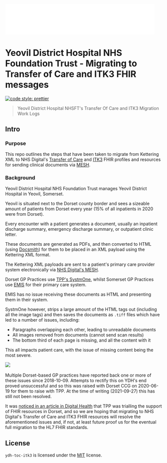 <a href="https://yeovilhospital.co.uk/">
	<img alttext="Yeovil District Hospital Logo" src="https://github.com/Fdawgs/ydh-logos/raw/HEAD/images/ydh-full-logo-transparent-background.svg" width="480" />
</a>

# Yeovil District Hospital NHS Foundation Trust - Migrating to Transfer of Care and ITK3 FHIR messages

[![code style: prettier](https://img.shields.io/badge/code_style-prettier-ff69b4.svg?style=flat)](https://github.com/prettier/prettier)

> Yeovil District Hospital NHSFT's Transfer Of Care and ITK3 Migration Work Logs

## Intro

### Purpose

This repo outlines the steps that have been taken to migrate from Kettering XML to NHS Digital's [Transfer of Care](https://digital.nhs.uk/services/interoperability-toolkit/developer-resources/transfer-of-care-specification-versions) and [ITK3](https://digital.nhs.uk/services/interoperability-toolkit/developer-resources/itk3-test-harness/itk3-messaging-distribution-specification-versions) FHIR profiles and resources for sending clinical documents via [MESH](https://digital.nhs.uk/services/message-exchange-for-social-care-and-health-mesh).

### Background

Yeovil District Hospital NHS Foundation Trust manages Yeovil District Hospital in Yeovil, Somerset.

Yeovil is situated next to the Dorset county border and sees a sizeable amount of patients from Dorset every year (15% of all inpatients in 2020 were from Dorset).

Every encounter with a patient generates a document, usually an inpatient discharge summary, emergency discharge summary, or outpatient clinic letter.

These documents are generated as PDFs, and then converted to HTML (using [Docsmith](https://github.com/Fdawgs/docsmith)) for them to be placed in an XML payload using the Kettering XML format.

The Kettering XML payloads are sent to a patient's primary care provider system electronically via [NHS Digital's MESH](https://digital.nhs.uk/services/message-exchange-for-social-care-and-health-mesh).

Dorset GP Practices use [TPP's SystmOne](https://tpp-uk.com/products/), whilst Somerset GP Practices use [EMIS](https://www.emishealth.com/products/emis-web/) for their primary care system.

EMIS has no issue receiving these documents as HTML and presenting them in their system.

SystmOne however, strips a large amount of the HTML tags out (including all the image tags) and then saves the documents as `.tiff` files which have led to a number of issues, including:

-   Paragraphs overlapping each other, leading to unreadable documents
-   All images removed from documents (cannot send scan results)
-   The bottom third of each page is missing, and all the content with it

This all impacts patient care, with the issue of missing content being the most severe.

<img alttext="A document printed from TPP's SystmOne, with overlapping text" src="https://raw.githubusercontent.com/Fdawgs/ydh-toc-itk3/master/docs/images/example_overlapping.png" width="480">

Multiple Dorset-based GP practices have reported back one or more of these issues since 2018-10-09.
Attempts to rectify this on YDH's end proved unsuccessful and so this was raised with Dorset CCG on 2020-06-19 for them to raise with TPP.
At the time of writing (2021-09-27) this has still not been resolved.

It was [noticed in an article in Digital Health](https://www.digitalhealth.net/2020/08/clinical-patient-discharge-summaries-soon-to-be-sent-electronically-to-gps/) that TPP was trialling the support of FHIR resources in Dorset, and so we are hoping that migrating to NHS Digital's Transfer of Care and ITK3 FHIR resources will resolve the aforementioned issues and, if not, at least future proof us for the eventual full migration to the HL7 FHIR standards.

## License

`ydh-toc-itk3` is licensed under the [MIT](./LICENSE) license.
